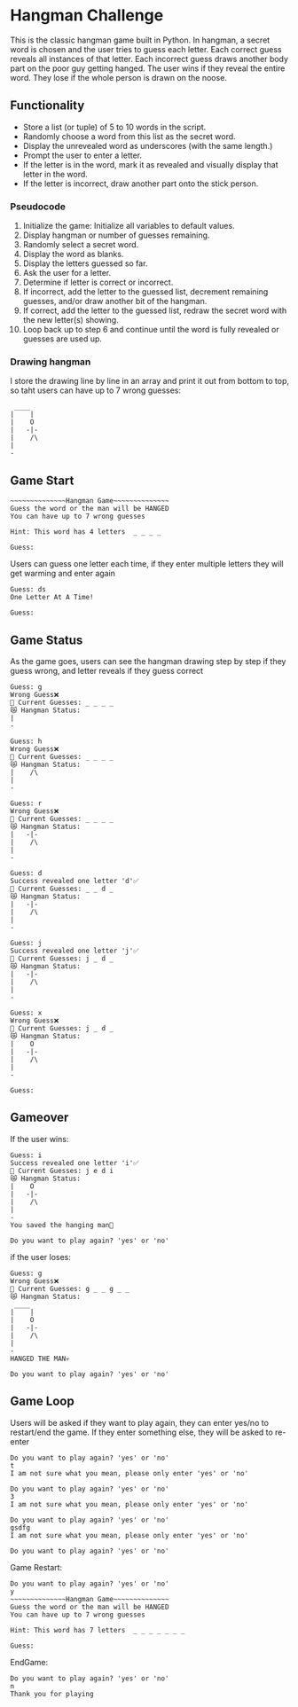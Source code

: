 # Hangman Challenge

This is the classic hangman game built in Python. In hangman, a secret word is chosen and the user tries to guess each letter. Each correct guess reveals all instances of that letter. Each incorrect guess draws another body part on the poor guy getting hanged. The user wins if they reveal the entire word. They lose if the whole person is drawn on the noose.

## Functionality

* Store a list (or tuple) of 5 to 10 words in the script.
* Randomly choose a word from this list as the secret word.
* Display the unrevealed word as underscores (with the same length.)
* Prompt the user to enter a letter.
* If the letter is in the word, mark it as revealed and visually display that letter in the word.
* If the letter is incorrect, draw another part onto the stick person.

### Pseudocode

1. Initialize the game: Initialize all variables to default values.
2. Display hangman or number of guesses remaining.
3. Randomly select a secret word.
4. Display the word as blanks.
5. Display the letters guessed so far.
6. Ask the user for a letter.
7. Determine if letter is correct or incorrect.
8. If incorrect, add the letter to the guessed list, decrement remaining guesses, and/or draw another bit of the hangman.
9. If correct, add the letter to the guessed list, redraw the secret word with the new letter(s) showing.
10. Loop back up to step 6 and continue until the word is fully revealed or guesses are used up.

### Drawing hangman

I store the drawing line by line in an array and print it out from bottom to top, so taht users can have up to 7 wrong guesses:

```
 ____
|    |
|    O
|   -|-
|    /\
|
-
```

## Game Start

```
~~~~~~~~~~~~~~Hangman Game~~~~~~~~~~~~~~
Guess the word or the man will be HANGED
You can have up to 7 wrong guesses

Hint: This word has 4 letters  _ _ _ _

Guess: 
```

Users can guess one letter each time, if they enter multiple letters they will get warming and enter again

```
Guess: ds
One Letter At A Time!

Guess: 
```

## Game Status

As the game goes, users can see the hangman drawing step by step if they guess wrong, and letter reveals if they guess correct 

```
Guess: g
Wrong Guess❌
👀 Current Guesses: _ _ _ _
😿 Hangman Status:
|
-

Guess: h
Wrong Guess❌
👀 Current Guesses: _ _ _ _
😿 Hangman Status:
|    /\
|
-

Guess: r
Wrong Guess❌
👀 Current Guesses: _ _ _ _
😿 Hangman Status:
|   -|-
|    /\
|
-

Guess: d
Success revealed one letter 'd'✅
👀 Current Guesses: _ _ d _
😿 Hangman Status:
|   -|-
|    /\
|
-

Guess: j
Success revealed one letter 'j'✅
👀 Current Guesses: j _ d _
😿 Hangman Status:
|   -|-
|    /\
|
-

Guess: x
Wrong Guess❌
👀 Current Guesses: j _ d _
😿 Hangman Status:
|    O
|   -|-
|    /\
|
-

Guess:
```

## Gameover

If the user wins:
```
Guess: i
Success revealed one letter 'i'✅
👀 Current Guesses: j e d i
😿 Hangman Status:
|    O
|   -|-
|    /\
|
-
You saved the hanging man🙏

Do you want to play again? 'yes' or 'no'
```

if the user loses:
```
Guess: g
Wrong Guess❌
👀 Current Guesses: g _ _ g _ _
😿 Hangman Status:
 ____
|    |
|    O
|   -|-
|    /\
|
-
HANGED THE MAN💀

Do you want to play again? 'yes' or 'no'
```

## Game Loop

Users will be asked if they want to play again, they can enter yes/no to restart/end the game. If they enter something else, they will be asked to re-enter

```
Do you want to play again? 'yes' or 'no'
t
I am not sure what you mean, please only enter 'yes' or 'no'

Do you want to play again? 'yes' or 'no'
3
I am not sure what you mean, please only enter 'yes' or 'no'

Do you want to play again? 'yes' or 'no'
gsdfg
I am not sure what you mean, please only enter 'yes' or 'no'

Do you want to play again? 'yes' or 'no'
```

Game Restart:
```
Do you want to play again? 'yes' or 'no'
y
~~~~~~~~~~~~~~Hangman Game~~~~~~~~~~~~~~
Guess the word or the man will be HANGED
You can have up to 7 wrong guesses

Hint: This word has 7 letters  _ _ _ _ _ _ _

Guess:
```

EndGame:
```
Do you want to play again? 'yes' or 'no'
n
Thank you for playing
```
